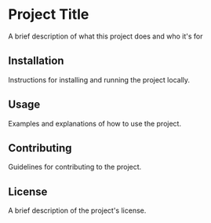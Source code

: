 # Project Title 
A brief description of what this project does and who it's for 
## Installation 
Instructions for installing and running the project locally. 
## Usage 
Examples and explanations of how to use the project. 
## Contributing 
Guidelines for contributing to the project. 
## License 
A brief description of the project's license. 
